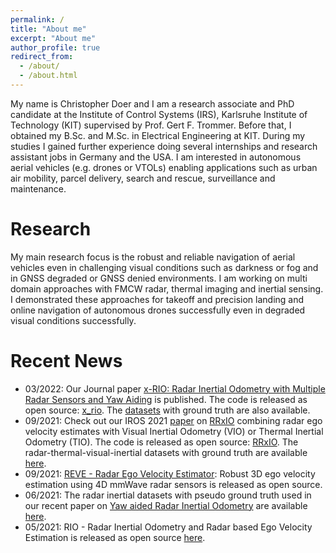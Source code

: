 ```yaml
---
permalink: /
title: "About me"
excerpt: "About me"
author_profile: true
redirect_from: 
  - /about/
  - /about.html
---
```


My name is Christopher Doer and I am a research associate and PhD candidate at the Institute of Control Systems (IRS), Karlsruhe Institute of
 Technology (KIT) supervised by Prof. Gert F. Trommer. 
 Before that, I obtained my B.Sc. and M.Sc. in Electrical Engineering at KIT.
 During my studies I gained further experience doing several internships and research assistant jobs in Germany and
  the  USA.
I am interested in autonomous aerial vehicles (e.g. drones or VTOLs) enabling applications such as urban air mobility, parcel delivery, search and rescue, surveillance and maintenance.

# Research
My main research focus is the robust and reliable navigation of aerial vehicles even in challenging visual conditions such as darkness or fog and in GNSS degraded or GNSS denied environments.
I am working on multi domain approaches with FMCW radar, thermal imaging and inertial sensing. I demonstrated these approaches for takeoff and precision landing and online navigation of autonomous drones successfully even in degraded visual conditions successfully. 

# Recent News
- 03/2022: Our Journal paper [x-RIO: Radar Inertial Odometry with Multiple Radar Sensors and Yaw Aiding](../_publications/2022_02_JGN2022.md) is published. The code is released as open source: [x_rio](https://github.com/christopherdoer/rio/tree/main/x_rio). The [datasets](../_datasets/multi_radar_inertial_datasets_JGN2022.md) with ground truth are also available.
- 09/2021: Check out our IROS 2021 [paper](../_publications/2021_09_IROS2021.md) on [RRxIO](https://github.com/christopherdoer/rrxio) combining radar ego velocity estimates with Visual Inertial Odometry (VIO) or Thermal Inertial Odometry (TIO). The code is released as open source: [RRxIO](https://github.com/christopherdoer/rrxio). The radar-thermal-visual-inertial datasets with ground truth are available [here](../_datasets/irs_rtvi_datasets_iros2021.md).
- 09/2021: [REVE - Radar Ego Velocity Estimator](https://github.com/christopherdoer/reve): Robust 3D ego velocity estimation using 4D mmWave radar sensors is released as open source.
- 06/2021: The radar inertial datasets with pseudo ground truth used in our recent paper on [Yaw aided Radar Inertial Odometry](../_publications/2021_05_ICINS2021.md) are available [here](../_datasets/icins_2021_radar_inertial_odometry.md).
- 05/2021: RIO - Radar Inertial Odometry and Radar based Ego Velocity Estimation is released as open source [here](https://github.com/christopherdoer/rio).